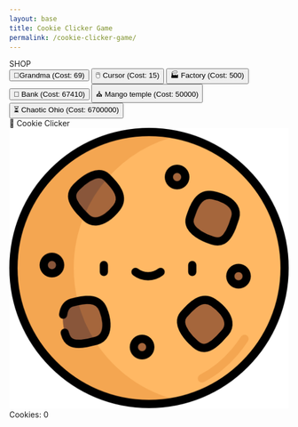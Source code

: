```yaml
---
layout: base
title: Cookie Clicker Game
permalink: /cookie-clicker-game/
---
```



<div class="grid grid-cols-4 gap-4 aspect-square">
<!-- Shop -->
<div class="col-span-1 bg-white p-4 shadow-lg flex flex-col" id="shop-container">
    <div class="text-xl font-bold mb-4 text-center">SHOP</div>
    <button id="autoClickerBtn" class="bg-blue-500 hover:bg-blue-600 text-white px-4 py-2 mb-2">
    👵Grandma (Cost: 69)
    </button>
<button id="cursorBtn"
    class="bg-green-500 hover:bg-green-600 text-white px-4 py-2 mb-2 rounded shadow">
    🖱️ Cursor (Cost: 15)
  </button>
<button id="factoryBtn"
    class="bg-purple-500 hover:bg-purple-600 text-white px-4 py-2 mb-2 rounded shadow">
    🏭 Factory (Cost: 500)
  </button>
 <button id="bankBtn"
    class="bg-blue-500 hover:bg-blue-600 text-white px-4 py-2 mb-2 rounded shadow">
    🏦 Bank (Cost: 67410)
  </button>
 <button id="templeBtn"
    class="bg-indigo-500 hover:bg-indigo-600 text-white px-4 py-2 mb-2 rounded shadow">
    ⛪ Mango temple (Cost: 50000)
  </button>
  <button id="chaoticOhioBtn"
    class="bg-purple-600 hover:bg-purple-700 text-white px-4 py-2 mb-2 rounded shadow">
    ⏳ Chaotic Ohio (Cost: 6700000)
  </button>
</div>
<!-- Game -->
<div id="game-area" class="col-span-3 flex flex-col items-center justify-center bg-gradient-to-b from-yellow-100 to-orange-200 rounded-2xl shadow-xl">
    <!-- Title -->
    <div class="text-4xl font-extrabold mb-6 text-brown-800 drop-shadow-md tracking-wide">
        🍪 Cookie Clicker
    </div>
    <!-- Cookie Button -->
    <div id="cookie" 
        class="w-48 h-48 bg-cover bg-center rounded-full cursor-pointer shadow-lg hover:scale-105 active:scale-95 transition-transform duration-200 ease-out flex items-center justify-center bg-white">
        <img src="/hacks/cookie-clicker/assets/baseCookie.png" class="w-full h-full rounded-full select-none pointer-events-none" />
    </div>
    <!-- Counter -->
    <div id="counter" class="mt-6 text-2xl font-semibold text-brown-900 bg-white/80 px-6 py-3 rounded-lg shadow-md">
        Cookies: <span id="cookie-count" class="font-bold text-orange-600">0</span>
    </div>
</div>

<script src="https://cdn.tailwindcss.com"></script>
<script src="{{site.baseurl}}/hacks/cookie-clicker/cookie-clicker-game.js"></script>